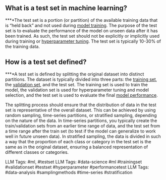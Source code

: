 **What is a test set in machine learning?**
-------------------------------------------

**‍**The test set is a portion (or partition) of the available training data that is “held back” and not used during [model training](http://www.hopsworks.ai/dictionary/model-training). The purpose of the test set is to evaluate the performance of the model on unseen data after it has been trained. As such, the test set should not be explicitly or implicitly used during training or [hyperparameter tuning](https://www.hopsworks.ai/dictionary/hyperparameter-tuning). The test set is typically 10-30% of the training data.

**How is a test set defined?**
------------------------------

**‍**A test set is defined by splitting the original dataset into distinct partitions. The dataset is typically divided into three parts: the [training set](https://www.hopsworks.ai/dictionary/train-training-set), the [validation set](https://www.hopsworks.ai/dictionary/validation-set), and the test set. The training set is used to train the model, the validation set is used for hyperparameter tuning and model selection, and the test set is used to evaluate the final [model performance](http://www.hopsworks.ai/dictionary/model-performance).

The splitting process should ensure that the distribution of data in the test set is representative of the overall dataset. This can be achieved by using random sampling, time-series partitions, or stratified sampling, depending on the nature of the data. In time-series partitions, you typically create the train/validation sets from an earlier time range of data, and the test set from a time range after the train set (to test if the model can generalize to work well in future unseen data). In stratified sampling, the data is divided in such a way that the proportion of each class or category in the test set is the same as in the original dataset, ensuring a balanced representation of different classes or categories.


LLM Tags:  #ml, #testset
LLM Tags:  #data-science #ml #trainingset #validationset #testset #hyperparameter #performancetest
LLM Tags:  #data-analysis #samplingmethods #time-series #stratification